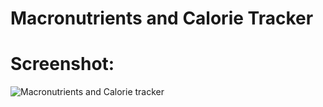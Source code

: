 # Macronutrients and Calorie Tracker

# Screenshot:

![Macronutrients and Calorie tracker](https://user-images.githubusercontent.com/58647922/130044580-88a046b4-5b88-40e0-9d2d-8b124b2f3c2c.png)



